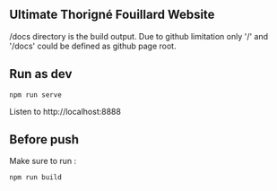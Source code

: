 ## Ultimate Thorigné Fouillard Website

/docs directory is the build output. Due to github limitation only '/' and '/docs' could be defined as github page root.

## Run as dev

`npm run serve`

Listen to http://localhost:8888

## Before push

Make sure to run :

`npm run build`
